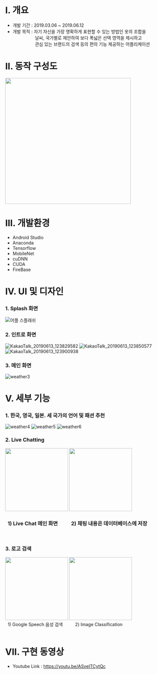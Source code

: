 # Ⅰ. **개요**
*   개발 기간 : 2019.03.06 ~ 2019.06.12
*   개발 목적 : 자기 자신을 가장 명확하게 표현할 수 있는 방법인 옷의 조합을<br>
   &#160;&#160;&#160;&#160;&#160;&#160;&#160;&#160;&#160;&#160;&#160;&#160;&#160;&#160;&#160;&#160;&#160;&#160;날씨, 국가별로 제안하여 보다 폭넓은 선택 영역을 제시하고 <br>&#160;&#160;&#160;&#160;&#160;&#160;&#160;&#160;&#160;&#160;&#160;&#160;&#160;&#160;&#160;&#160;&#160;
   관심 있는 브랜드의 검색 등의 편의 기능 제공하는 어플리케이션
  
# Ⅱ. **동작 구성도**
<img src="https://user-images.githubusercontent.com/73852272/98143998-2a523a80-1f0d-11eb-9fd1-a04037a6c43a.png" width="400" hieght="400">

# Ⅲ. **개발환경**
* Android Studio
* Anaconda
* Tensorflow
* MobileNet
* cuDNN
* CUDA
* FireBase

# Ⅳ. **UI 및 디자인**
### 1. Splash 화면
![어플 스플래쉬](https://user-images.githubusercontent.com/48273829/59195476-0d55f280-8bc7-11e9-8b87-f2742ca7431b.gif)
<br>

### 2. 인트로 화면<br>
![KakaoTalk_20190613_123829582](https://user-images.githubusercontent.com/48273803/59402322-c17a9780-8dd8-11e9-8898-8b0d292ecd72.png)
![KakaoTalk_20190613_123850577](https://user-images.githubusercontent.com/48273803/59402324-c2132e00-8dd8-11e9-9469-896aa89ef81f.png)
![KakaoTalk_20190613_123900938](https://user-images.githubusercontent.com/48273803/59402327-c3445b00-8dd8-11e9-85a3-7cd85333ac46.png)
<br>

### 3. 메인 화면<br>
![weather3](https://user-images.githubusercontent.com/48273829/59401598-36989d80-8dd6-11e9-8ca8-5c9b80f93433.JPG) <br>

# Ⅴ. 세부 기능
### 1. 한국, 영국, 일본. 세 국가의 언어 및 패션 추천
![weather4](https://user-images.githubusercontent.com/48273829/59402102-0ce07600-8dd8-11e9-8548-d9d45720380c.JPG)
![weather5](https://user-images.githubusercontent.com/48273829/59402103-0e11a300-8dd8-11e9-8618-5a18a24d5c7d.JPG)
![weather6](https://user-images.githubusercontent.com/48273829/59402104-0eaa3980-8dd8-11e9-964b-ffa7ec55afb2.JPG)

### 2. Live Chatting

<img src="https://user-images.githubusercontent.com/48505912/59398767-6773d500-8dcc-11e9-9777-ed4611b84728.png" width="200" hieght="200">

<img src="https://user-images.githubusercontent.com/48505912/59398956-25975e80-8dcd-11e9-88b5-698447a3336f.png" width="200" hieght="200">
<br>

### &#160;&#160;1) Live Chat 메인 화면 &#160;&#160;&#160;&#160;&#160;&#160;&#160;&#160;&#160; 2) 채팅 내용은 데이터베이스에 저장  
<br>

### 3. 로고 검색
<img src="https://user-images.githubusercontent.com/48273803/59401303-3d72e080-8dd5-11e9-8687-fe6b5a18d0ee.png" width="200" hieght="200">

<img src="https://user-images.githubusercontent.com/48273803/98170368-33550300-1f31-11eb-8467-e70c0ac53160.png" width="200" hieght="200">
<br>&#160;&#160;1) Google Speech 음성 검색&#160;&#160;&#160;&#160;&#160;&#160;&#160; &#160;&#160;2) Image Classification<br><br>

# Ⅶ. 구현 동영상
*  Youtube Link : https://youtu.be/ASveITCytQc
